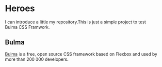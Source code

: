 # Heroes
I can introduce a little my repository.This is just a simple project to test Bulma CSS Framwork.

## Bulma

[Bulma](https://bulma.io/) is a free, open source CSS framework based on Flexbox and used by more than 200 000 developers.


